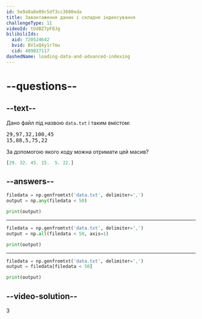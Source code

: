 ```yaml
---
id: 5e9a0a8e09c5df3cc3600eda
title: Завантаження даних і складне індексування
challengeType: 11
videoId: tUdBZ7pF8Jg
bilibiliIds:
  aid: 720524642
  bvid: BV1xQ4y1r7mu
  cid: 409027117
dashedName: loading-data-and-advanced-indexing
---
```


# --questions--

## --text--

Дано файл під назвою `data.txt` і таким вмістом:

<pre>
29,97,32,100,45
15,88,5,75,22
</pre>

За допомогою якого коду можна отримати цей масив?

```py
[29. 32. 45. 15.  5. 22.]
```

## --answers--

```py
filedata = np.genfromtxt('data.txt', delimiter=',')
output = np.any(filedata < 50)

print(output)
```

---

```py
filedata = np.genfromtxt('data.txt', delimiter=',')
output = np.all(filedata < 50, axis=1)

print(output)
```

---

```py
filedata = np.genfromtxt('data.txt', delimiter=',')
output = filedata[filedata < 50]

print(output)
```

## --video-solution--

3

